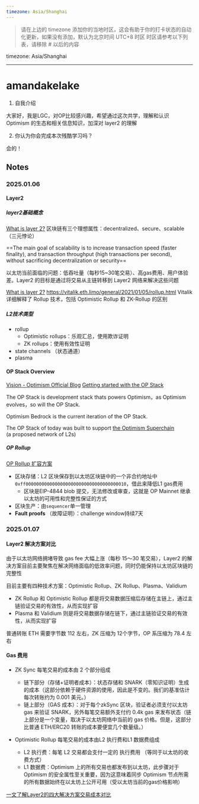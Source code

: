 ```yaml
---
timezone: Asia/Shanghai
---
```


> 请在上边的 timezone 添加你的当地时区，这会有助于你的打卡状态的自动化更新，如果没有添加，默认为北京时间 UTC+8 时区
> 时区请参考以下列表，请移除 # 以后的内容

timezone: Asia/Shanghai

---

# amandakelake

1. 自我介绍

大家好，我是LGC，对OP比较感兴趣，希望通过这次共学，理解和认识 Optimism 的生态和相关信息知识，加深对 layer2 的理解

2. 你认为你会完成本次残酷学习吗？

会的！

## Notes

<!-- Content_START -->

### 2025.01.06

#### Layer2

##### layer2基础概念
[What is layer 2?](https://ethereum.org/zh/layer-2/learn/)
区块链有三个理想属性：decentralized、secure、scalable （三元悖论）

==The main goal of scalability is to increase transaction speed (faster finality), and transaction throughput (high transactions per second), without sacrificing decentralization or security==

以太坊当前面临的问题：低吞吐量（每秒15~30笔交易）、高gas费用、用户体验差。Layer2 的目标是通过将交易从主链转移到 Layer2 网络来解决这些问题

[What is layer 2?](https://ethereum.org/zh/layer-2/learn/)
https://vitalik.eth.limo/general/2021/01/05/rollup.html Vitalik 详细解释了 Rollup 技术，包括 Optimistic Rollup 和 ZK-Rollup 的区别

##### L2技术类型

* rollup
    * Optimistic rollups：乐观汇总，使用欺诈证明
    * ZK rollups：使用有效性证明
* state channels （状态通道）
* plasma

#### **OP Stack Overview**

[Vision - Optimism Official Blog](https://optimism.io/vision)
[Getting started with the OP Stack](https://docs.optimism.io/stack/getting-started)

The OP Stack is development stack thats powers Optimism，as Optimism evolves，so will the OP Stack.

Optimism Bedrock is the current iteration of the OP Stack.

The OP Stack of today was built to support [the Optimism Superchain](https://docs.optimism.io/superchain/superchain-explainer) (a proposed network of L2s)

##### OP Rollup
[OP Rollup 扩容方案](https://docs.optimism.io/stack/rollup/overview)

* 区块存储：L2 区块保存到以太坊区块链中的一个非合约地址中`0xff00000000000000000000000000000000000010`，借此来降低L1 gas费用
    * 区块是EIP-4844 blob 提交，无法修改或审查，这就是 OP Mainnet 继承以太坊的可用性和完整性保证的方式
* 区块生产：由`sequencer`单一管理
* **Fault proofs** （故障证明）：challenge window持续7天

### 2025.01.07

#### Layer2 解决方案对比

由于以太坊网络拥堵导致 gas fee 大幅上涨（每秒 15～30 笔交易），Layer2 的解决方案目前主要聚焦在解决网络面临的低效率问题，同时仍能保持以太坊区块链的完整性

目前主要有四种技术方案：Optimistic Rollup、ZK Rollup、Plasma、Validium

* ZK Rollup 和 Optimistic Rollup 都是将交易数据压缩后存储在主链上，通过主链验证交易的有效性，从而实现扩容
* Plasma 和 Validium 则是将交易数据存储在链下，通过主链验证交易的有效性，从而实现扩容

普通转账 ETH 需要字节数 112 左右，ZK 压缩为 12个字节，OP 系压缩为 78.4 左右

#### Gas 费用

* ZK Sync 每笔交易的成本由 2 个部分组成
    * 链下部分（存储+证明者成本）：状态存储和 SNARK（零知识证明）生成的成本（这部分依赖于硬件资源的使用，因此是不变的。我们的基准估计每次转账约为 0.001 美元。）
    * 链上部分（GAS 成本）：对于每个zkSync 区块，验证者必须支付以太坊 gas 来验证 SNARK，另外每笔交易额外支付约 0.4k gas 来发布状态（链上部分是一个变量，取决于以太坊网络中当前的 gas 价格。但是，这部分比普通 ETH/ERC20 转账的成本要便宜几个数量级。）

* Optimistic Rollup 每笔交易的成本由L2 执行费和L1 数据费组成
    * L2 执行费：每笔 L2 交易都会支付一定的 执行费用 （等同于以太坊的收费方式）
    * L1 数据费：Optimism 上的所有交易也都发布到以太坊，此步骤对于 Optimism 的安全属性至关重要，因为这意味着同步 Optimism 节点所需的所有数据始终在以太坊上公开可用（受以太坊当前的gas价格影响）

[一文了解Layer2的四大解决方案交易成本对比](https://learnblockchain.cn/article/3703#4、optimism%20Gas%20机制)

<!-- Content_END -->
